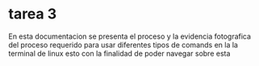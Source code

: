 # tarea 3

En esta documentacion se presenta el proceso y la evidencia fotografica del proceso requerido para usar 
diferentes tipos de comands en la la terminal de linux esto con la finalidad de poder navegar sobre esta